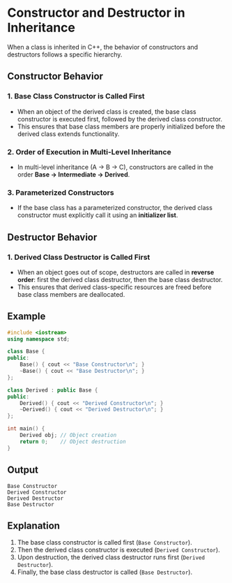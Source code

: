 # Constructor and Destructor in Inheritance

When a class is inherited in C++, the behavior of constructors and destructors follows a specific hierarchy.

## Constructor Behavior
### 1. Base Class Constructor is Called First
- When an object of the derived class is created, the base class constructor is executed first, followed by the derived class constructor.
- This ensures that base class members are properly initialized before the derived class extends functionality.

### 2. Order of Execution in Multi-Level Inheritance
- In multi-level inheritance (A → B → C), constructors are called in the order **Base → Intermediate → Derived**.

### 3. Parameterized Constructors
- If the base class has a parameterized constructor, the derived class constructor must explicitly call it using an **initializer list**.

## Destructor Behavior
### 1. Derived Class Destructor is Called First
- When an object goes out of scope, destructors are called in **reverse order**: first the derived class destructor, then the base class destructor.
- This ensures that derived class-specific resources are freed before base class members are deallocated.

## Example
```cpp
#include <iostream>
using namespace std;

class Base {
public:
    Base() { cout << "Base Constructor\n"; }
    ~Base() { cout << "Base Destructor\n"; }
};

class Derived : public Base {
public:
    Derived() { cout << "Derived Constructor\n"; }
    ~Derived() { cout << "Derived Destructor\n"; }
};

int main() {
    Derived obj; // Object creation
    return 0;    // Object destruction
}
```

## Output
```
Base Constructor
Derived Constructor
Derived Destructor
Base Destructor
```

## Explanation
1. The base class constructor is called first (`Base Constructor`).
2. Then the derived class constructor is executed (`Derived Constructor`).
3. Upon destruction, the derived class destructor runs first (`Derived Destructor`).
4. Finally, the base class destructor is called (`Base Destructor`).

